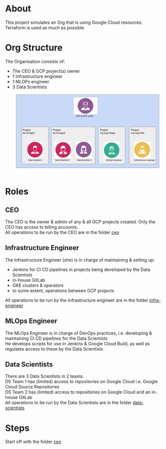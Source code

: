 # About
This project simulates an Org that is using Google Cloud resources. Terraform is used as much as possible

# Org Structure
The Organisation consists of:
- The CEO & GCP project(s) owner
- 1 Infrastructure engineer
- 1 MLOPs engineer
- 3 Data Scientists  
![Org Structure](./Org%20structure.jpg)
  
  
# Roles
## CEO
The CEO is the owner & admin of any & all GCP projects created. Only the CEO has access to billing accounts.  
All operations to be run by the CEO are in the folder [ceo](./ceo/)
  
  
## Infrastructure Engineer
The Infrastructure Engineer (she) is in charge of maintaining & setting up:
- Jenkins for CI CD pipelines in projects being developed by the Data Scientists
- in-house GitLab
- GKE clusters & operators
- to some extent, operations between GCP projects
  
All operations to be run by the Infrastructure engineer are in the folder [infra-engineer](./infra-engineer/)
  
  
## MLOps Engineer
The MLOps Engineer is in charge of DevOps practices, i.e. developing & maintaining CI CD pipelines for the Data Scientists  
He develops scripts for use in Jenkins & Google Cloud Build, as well as regulates access to these by the Data Scientists  
  
  
## Data Scientists
There are 3 Data Scientists in 2 teams.  
DS Team 1 has (limited) access to repositories on Google Cloud i.e. Google Cloud Source Repositories  
DS Team 2 has (limited) access to repositories on Google Cloud and an in-house GitLab  
All operations to be run by the Data Scientists are in the folder [data-scientists](./data-scientists/)
  
  
# Steps
Start off with the folder [ceo](./ceo/)

